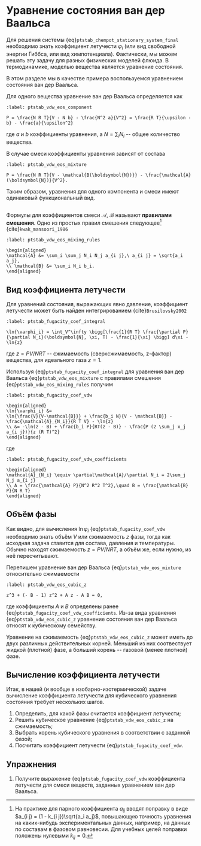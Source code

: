 # Уравнение состояния ван дер Ваальса

Для решения системы {eq}`ptstab_chempot_stationary_system_final` необходимо знать коэффициент летучести $\varphi_i$ (или вид свободной энергии Гиббса, или вид химпотенциала). Фактически, мы можем решать эту задачу для разных физических моделей флюида. В термодинамике, моделью вещества является уравнение состояния.

В этом разделе мы в качестве примера воспользуемся уравнением состояния ван дер Ваальса.

Для одного вещества уравнение ван дер Ваальса определяется как
```{math}
:label: ptstab_vdw_eos_component

P = \frac{N R T}{V - N b} - \frac{N^2 a}{V^2} = \frac{R T}{\upsilon - b} - \frac{a}{\upsilon^2}
```
где $a$ и $b$ коэффициенты уравнения, а $N = \sum_i N_i$ -- общее количество вещества.

В случае смеси коэффициенты уравнения зависят от состава
```{math}
:label: ptstab_vdw_eos_mixture

P = \frac{N R T}{V - \mathcal{B(\boldsymbol{N})}} - \frac{\mathcal{A}(\boldsymbol{N})}{V^2}.
```
Таким образом, уравнения для одного компонента и смеси имеют одинаковый функциональный вид.

```{index} правило ; смешения
```
Формулы для коэффициентов смеси $\mathcal{A}$, $\mathcal{B}$ называют **правилами смешения**. Одно из простых правил смешения следующее[^mixing_rule] {cite}`kwak_mansoori_1986`
```{math}
:label: ptstab_vdw_eos_mixing_rules

\begin{aligned}
\mathcal{A} &= \sum_i \sum_j N_i N_j a_{i j},\ a_{i j} = \sqrt{a_i a_j},
\\ \mathcal{B} &= \sum_i N_i b_i.
\end{aligned}
```
[^mixing_rule]: На практике для парного коэффициента $a_{i j}$ вводят поправку в виде $a_{i j} = (1 - k_{i j})\sqrt{a_i a_j}$, повышающую точность уравнения на каких-нибудь экспериментальных данных, например, на данных по составам в фазовом равновесии. Для учебных целей поправки положены нулевыми $k_{i j} = 0$.



## Вид коэффициента летучести

Для уравнений состояния, выражающих явно давление, коэффициент летучести может быть найден интегрированием {cite}`Brusilovsky2002`
```{math}
:label: ptstab_fugacity_coef_integral

\ln{\varphi_i} = \int_V^\infty \bigg[\frac{1}{R T} \frac{\partial P}{\partial N_i}(\boldsymbol{N}, \xi, T) - \frac{1}{\xi} \bigg] d\xi - \ln{z}
```
где $z = P V / N R T$ -- сжимаемость (сверхсжимаемость, z-фактор) вещества, для идеального газа $z = 1$.

Используя {eq}`ptstab_fugacity_coef_integral` для уравнения ван дер Ваальса {eq}`ptstab_vdw_eos_mixture` с правилами смешения {eq}`ptstab_vdw_eos_mixing_rules` получим
```{math}
:label: ptstab_fugacity_coef_vdw

\begin{aligned}
\ln{\varphi_i} &=
\ln{\frac{V}{V-\mathcal{B}}} + \frac{b_i N}{V - \mathcal{B}} - \frac{\mathcal{A}_{N_i}}{R T V} - \ln{z}
\\ &= -\ln(z - B) + \frac{b_i P}{RT(z - B)} - \frac{P (2 \sum_j x_j a_{i j})}{z (R T)^2}
\end{aligned}
```
где
```{math}
:label: ptstab_fugacity_coef_vdw_coefficients

\begin{aligned}
\mathcal{A}_{N_i} \equiv \partial\mathcal{A}/\partial N_i = 2\sum_j N_j a_{i j}
\\ A = \frac{\mathcal{A} P}{N^2 R^2 T^2},\quad B = \frac{\mathcal{B} P}{N R T}
\end{aligned}
```



## Объём фазы

Как видно, для вычисления $\ln \varphi_i$ {eq}`ptstab_fugacity_coef_vdw` необходимо знать объём $V$ или сжимаемость $z$ фазы, тогда как исходная задача ставится для состава, давления и температуры. Обычно находят сжимаемость $z = P V / N R T$, а объём же, если нужно, из неё пересчитывают.

Перепишем уравнение ван дер Ваальса {eq}`ptstab_vdw_eos_mixture` относительно сжимаемости
```{math}
:label: ptstab_vdw_eos_cubic_z

z^3 + (- B - 1) z^2 + A z - A B = 0,
```
где коэффициенты $A$ и $B$ определены ранее {eq}`ptstab_fugacity_coef_vdw_coefficients`. Из-за вида уравнения {eq}`ptstab_vdw_eos_cubic_z` уравнение состояния ван дер Ваальса относят к кубическому семейству.

Уравнение на сжимаемость {eq}`ptstab_vdw_eos_cubic_z` может иметь до двух различных действительных корней. Меньший из них соотвествует жидкой (плотной) фазе, а больший корень -- газовой (менее плотной) фазе.



## Вычисление коэффициента летучести

Итак, в нашей (и вообще в изобарно-изотермической) задаче вычисление коэффициента летучести для кубического уравнения состояния требует нескольких шагов.

1. Определить, для какой фазы считается коэффициент летучести;
2. Решить кубическое уравнение {eq}`ptstab_vdw_eos_cubic_z` на сжимаемость;
3. Выбрать корень кубического уравнения в соответствии с заданной фазой;
4. Посчитать коэффициент летучести {eq}`ptstab_fugacity_coef_vdw`.



## Упражнения

1. Получите выражение {eq}`ptstab_fugacity_coef_vdw` коэффициента летучести для смеси веществ, заданных уравнением ван дер Ваальса.
